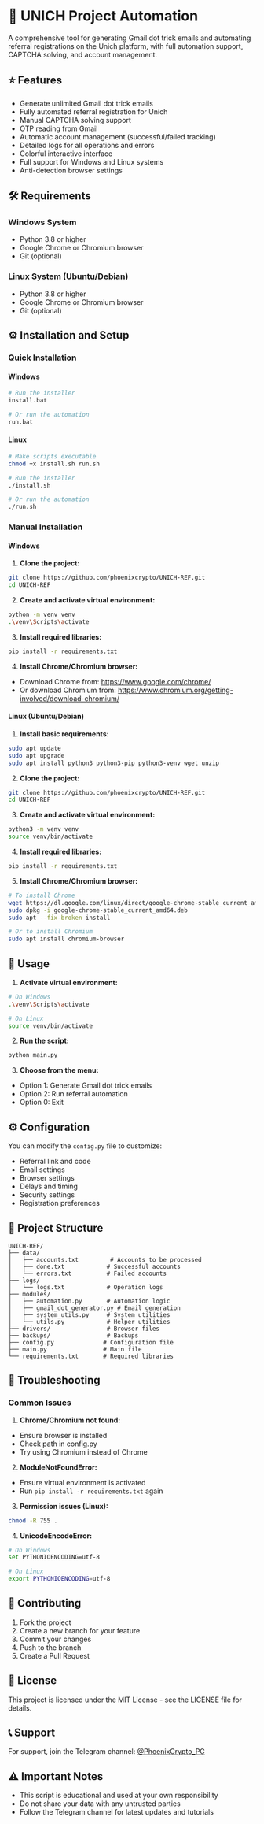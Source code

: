 # 🚀 UNICH Project Automation

A comprehensive tool for generating Gmail dot trick emails and automating referral registrations on the Unich platform, with full automation support, CAPTCHA solving, and account management.

## ⭐️ Features

- Generate unlimited Gmail dot trick emails
- Fully automated referral registration for Unich
- Manual CAPTCHA solving support
- OTP reading from Gmail
- Automatic account management (successful/failed tracking)
- Detailed logs for all operations and errors
- Colorful interactive interface
- Full support for Windows and Linux systems
- Anti-detection browser settings

## 🛠️ Requirements

### Windows System
- Python 3.8 or higher
- Google Chrome or Chromium browser
- Git (optional)

### Linux System (Ubuntu/Debian)
- Python 3.8 or higher
- Google Chrome or Chromium browser
- Git (optional)

## ⚙️ Installation and Setup

### Quick Installation

#### Windows
```bash
# Run the installer
install.bat

# Or run the automation
run.bat
```

#### Linux
```bash
# Make scripts executable
chmod +x install.sh run.sh

# Run the installer
./install.sh

# Or run the automation
./run.sh
```

### Manual Installation

#### Windows

1. **Clone the project:**
```bash
git clone https://github.com/phoenixcrypto/UNICH-REF.git
cd UNICH-REF
```

2. **Create and activate virtual environment:**
```bash
python -m venv venv
.\venv\Scripts\activate
```

3. **Install required libraries:**
```bash
pip install -r requirements.txt
```

4. **Install Chrome/Chromium browser:**
- Download Chrome from: https://www.google.com/chrome/
- Or download Chromium from: https://www.chromium.org/getting-involved/download-chromium/

#### Linux (Ubuntu/Debian)

1. **Install basic requirements:**
```bash
sudo apt update
sudo apt upgrade
sudo apt install python3 python3-pip python3-venv wget unzip
```

2. **Clone the project:**
```bash
git clone https://github.com/phoenixcrypto/UNICH-REF.git
cd UNICH-REF
```

3. **Create and activate virtual environment:**
```bash
python3 -m venv venv
source venv/bin/activate
```

4. **Install required libraries:**
```bash
pip install -r requirements.txt
```

5. **Install Chrome/Chromium browser:**
```bash
# To install Chrome
wget https://dl.google.com/linux/direct/google-chrome-stable_current_amd64.deb
sudo dpkg -i google-chrome-stable_current_amd64.deb
sudo apt --fix-broken install

# Or to install Chromium
sudo apt install chromium-browser
```

## 📱 Usage

1. **Activate virtual environment:**
```bash
# On Windows
.\venv\Scripts\activate

# On Linux
source venv/bin/activate
```

2. **Run the script:**
```bash
python main.py
```

3. **Choose from the menu:**
- Option 1: Generate Gmail dot trick emails
- Option 2: Run referral automation
- Option 0: Exit

## ⚙️ Configuration

You can modify the `config.py` file to customize:
- Referral link and code
- Email settings
- Browser settings
- Delays and timing
- Security settings
- Registration preferences

## 📁 Project Structure

```
UNICH-REF/
├── data/
│   ├── accounts.txt         # Accounts to be processed
│   ├── done.txt            # Successful accounts
│   └── errors.txt          # Failed accounts
├── logs/
│   └── logs.txt            # Operation logs
├── modules/
│   ├── automation.py       # Automation logic
│   ├── gmail_dot_generator.py # Email generation
│   ├── system_utils.py     # System utilities
│   └── utils.py            # Helper utilities
├── drivers/                # Browser files
├── backups/                # Backups
├── config.py              # Configuration file
├── main.py                # Main file
└── requirements.txt       # Required libraries
```

## 🔧 Troubleshooting

### Common Issues

1. **Chrome/Chromium not found:**
- Ensure browser is installed
- Check path in config.py
- Try using Chromium instead of Chrome

2. **ModuleNotFoundError:**
- Ensure virtual environment is activated
- Run `pip install -r requirements.txt` again

3. **Permission issues (Linux):**
```bash
chmod -R 755 .
```

4. **UnicodeEncodeError:**
```bash
# On Windows
set PYTHONIOENCODING=utf-8

# On Linux
export PYTHONIOENCODING=utf-8
```

## 🤝 Contributing

1. Fork the project
2. Create a new branch for your feature
3. Commit your changes
4. Push to the branch
5. Create a Pull Request

## 📄 License

This project is licensed under the MIT License - see the LICENSE file for details.

## 📞 Support

For support, join the Telegram channel: [@PhoenixCrypto_PC](https://t.me/PhoenixCrypto_PC)

## ⚠️ Important Notes

- This script is educational and used at your own responsibility
- Do not share your data with any untrusted parties
- Follow the Telegram channel for latest updates and tutorials 